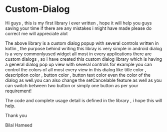 # Custom-Dialog

Hi guys , this is my first library i ever written , hope it will help you guys saving your time if there are any mistakes i might have made please do correct me will 
appreciate alot

The above library is a custom dialog popup with several controls written in kotlin , the purpose behind writing this libray is very simple in android dialog is a very 
commonlyused widget all most in every applications there are custom dialogs , so i have created this custom dialog library which is having a general dialog pop up view
with several controls for example you can control the colors of all most every view in this dialog like title color , description color , button color , button text color
even the color of the dialog as well.you can also change the  setCancelable feature as well as you can switch between two button or simply one button as per your requirement!

The code and complete usage detail is defined in the library ,  i hope this will help.

Thank you

Bilal Hameed


